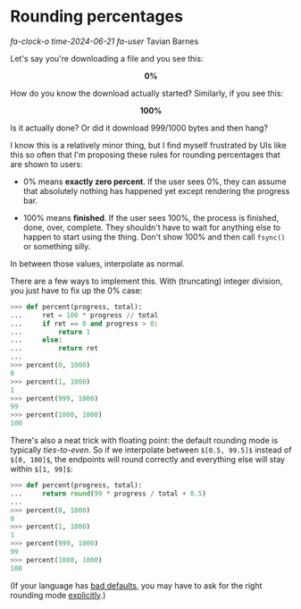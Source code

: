 # Rounding percentages

<div class="infobar">

*fa-clock-o* *time-2024-06-21*
*fa-user* Tavian Barnes

</div>

Let's say you're downloading a file and you see this:

<p>
<div style="background: linear-gradient(90deg, var(--sidebar-active) 1%, var(--sidebar-bg) 1%); text-align: center; font-weight: bold;">
0%
</div>
</p>

How do you know the download actually started?
Similarly, if you see this:

<p>
<div style="background: linear-gradient(90deg, var(--sidebar-active) 100%, var(--sidebar-bg) 100%); text-align: center; font-weight: bold;">
100%
</div>
</p>

Is it actually done?
Or did it download 999/1000 bytes and then hang?

I know this is a relatively minor thing, but I find myself frustrated by UIs like this so often that I'm proposing these rules for rounding percentages that are shown to users:

- 0% means **exactly zero percent**.
  If the user sees 0%, they can assume that absolutely nothing has happened yet except rendering the progress bar.

- 100% means **finished**.
  If the user sees 100%, the process is finished, done, over, complete.
  They shouldn't have to wait for anything else to happen to start using the thing.
  Don't show 100% and then call `fsync()` or something silly.

In between those values, interpolate as normal.

There are a few ways to implement this.
With (truncating) integer division, you just have to fix up the 0% case:

```python
>>> def percent(progress, total):
...     ret = 100 * progress // total
...     if ret == 0 and progress > 0:
...         return 1
...     else:
...         return ret
...
>>> percent(0, 1000)
0
>>> percent(1, 1000)
1
>>> percent(999, 1000)
99
>>> percent(1000, 1000)
100
```

There's also a neat trick with floating point: the default rounding mode is typically *ties-to-even*.
So if we interpolate between `$[0.5, 99.5]$` instead of `$[0, 100]$`, the endpoints will round correctly and everything else will stay within `$[1, 99]$`:

```python
>>> def percent(progress, total):
...     return round(99 * progress / total + 0.5)
...
>>> percent(0, 1000)
0
>>> percent(1, 1000)
1
>>> percent(999, 1000)
99
>>> percent(1000, 1000)
100
```

(If your language has [bad defaults](https://doc.rust-lang.org/std/primitive.f32.html#method.round), you may have to ask for the right rounding mode [explicitly](https://doc.rust-lang.org/std/primitive.f32.html#method.round_ties_even).)
